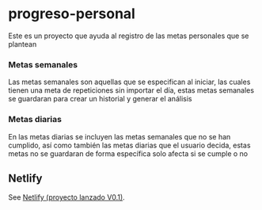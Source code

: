 # progreso-personal

Este es un proyecto que ayuda al registro de las metas personales que se plantean

### Metas semanales

Las metas semanales son aquellas que se especifican al iniciar, las cuales tienen una meta de repeticiones sin importar el día, estas metas semanales se guardaran para crear un historial y generar el análisis

### Metas diarias

En las metas diarias se incluyen las metas semanales que no se han cumplido, así como también las metas diarias que el usuario decida, estas metas no se guardaran de forma específica solo afecta si se cumple o no

## Netlify

See [Netlify (proyecto lanzado V0.1)](https://progreso-personal.netlify.app/).
